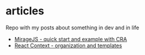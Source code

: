 # articles
Repo with my posts about something in dev and in life 

- [MirageJS - quick start and example with CRA](https://github.com/Svetzayats/articles/blob/main/miragejs/miragejs_with_cra_quick_start.md) 
- [React Context - organization and templates](https://github.com/Svetzayats/articles/blob/main/react-context/react-context.md)

